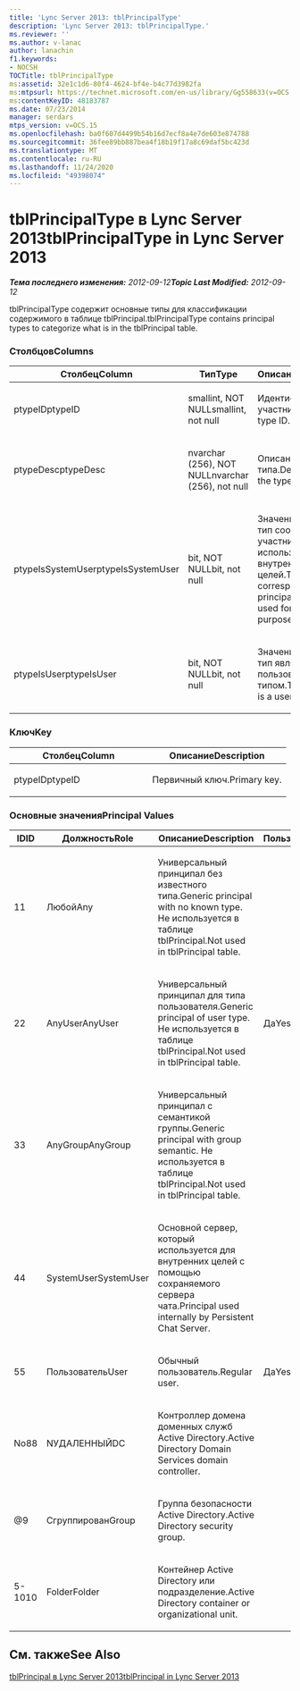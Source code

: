 ```yaml
---
title: 'Lync Server 2013: tblPrincipalType'
description: 'Lync Server 2013: tblPrincipalType.'
ms.reviewer: ''
ms.author: v-lanac
author: lanachin
f1.keywords:
- NOCSH
TOCTitle: tblPrincipalType
ms:assetid: 32e1c1d6-80f4-4624-bf4e-b4c77d3982fa
ms:mtpsurl: https://technet.microsoft.com/en-us/library/Gg558633(v=OCS.15)
ms:contentKeyID: 48183787
ms.date: 07/23/2014
manager: serdars
mtps_version: v=OCS.15
ms.openlocfilehash: ba0f607d4499b54b16d7ecf8a4e7de603e874788
ms.sourcegitcommit: 36fee89bb887bea4f18b19f17a8c69daf5bc423d
ms.translationtype: MT
ms.contentlocale: ru-RU
ms.lasthandoff: 11/24/2020
ms.locfileid: "49398074"
---
```

# <a name="tblprincipaltype-in-lync-server-2013"></a><span data-ttu-id="946a7-103">tblPrincipalType в Lync Server 2013</span><span class="sxs-lookup"><span data-stu-id="946a7-103">tblPrincipalType in Lync Server 2013</span></span>

<div data-xmlns="http://www.w3.org/1999/xhtml">

<div class="topic" data-xmlns="http://www.w3.org/1999/xhtml" data-msxsl="urn:schemas-microsoft-com:xslt" data-cs="https://msdn.microsoft.com/">

<div data-asp="https://msdn2.microsoft.com/asp">



</div>

<div id="mainSection">

<div id="mainBody"><span data-ttu-id="946a7-104">

<span> </span></span><span class="sxs-lookup"><span data-stu-id="946a7-104">

<span> </span></span></span>

<span data-ttu-id="946a7-105">_**Тема последнего изменения:** 2012-09-12_</span><span class="sxs-lookup"><span data-stu-id="946a7-105">_**Topic Last Modified:** 2012-09-12_</span></span>

<span data-ttu-id="946a7-106">tblPrincipalType содержит основные типы для классификации содержимого в таблице tblPrincipal.</span><span class="sxs-lookup"><span data-stu-id="946a7-106">tblPrincipalType contains principal types to categorize what is in the tblPrincipal table.</span></span>

### <a name="columns"></a><span data-ttu-id="946a7-107">Столбцов</span><span class="sxs-lookup"><span data-stu-id="946a7-107">Columns</span></span>

<table>
<colgroup>
<col style="width: 33%" />
<col style="width: 33%" />
<col style="width: 33%" />
</colgroup>
<thead>
<tr class="header">
<th><span data-ttu-id="946a7-108">Столбец</span><span class="sxs-lookup"><span data-stu-id="946a7-108">Column</span></span></th>
<th><span data-ttu-id="946a7-109">Тип</span><span class="sxs-lookup"><span data-stu-id="946a7-109">Type</span></span></th>
<th><span data-ttu-id="946a7-110">Описание</span><span class="sxs-lookup"><span data-stu-id="946a7-110">Description</span></span></th>
</tr>
</thead>
<tbody>
<tr class="odd">
<td><p><span data-ttu-id="946a7-111">ptypeID</span><span class="sxs-lookup"><span data-stu-id="946a7-111">ptypeID</span></span></p></td>
<td><p><span data-ttu-id="946a7-112">smallint, NOT NULL</span><span class="sxs-lookup"><span data-stu-id="946a7-112">smallint, not null</span></span></p></td>
<td><p><span data-ttu-id="946a7-113">Идентификатор типа участника.</span><span class="sxs-lookup"><span data-stu-id="946a7-113">Principal type ID.</span></span></p></td>
</tr>
<tr class="even">
<td><p><span data-ttu-id="946a7-114">ptypeDesc</span><span class="sxs-lookup"><span data-stu-id="946a7-114">ptypeDesc</span></span></p></td>
<td><p><span data-ttu-id="946a7-115">nvarchar (256), NOT NULL</span><span class="sxs-lookup"><span data-stu-id="946a7-115">nvarchar (256), not null</span></span></p></td>
<td><p><span data-ttu-id="946a7-116">Описание типа.</span><span class="sxs-lookup"><span data-stu-id="946a7-116">Description of the type.</span></span></p></td>
</tr>
<tr class="odd">
<td><p><span data-ttu-id="946a7-117">ptypeIsSystemUser</span><span class="sxs-lookup"><span data-stu-id="946a7-117">ptypeIsSystemUser</span></span></p></td>
<td><p><span data-ttu-id="946a7-118">bit, NOT NULL</span><span class="sxs-lookup"><span data-stu-id="946a7-118">bit, not null</span></span></p></td>
<td><p><span data-ttu-id="946a7-119">Значение true, если тип соответствует участникам, которые используются для внутренних целей.</span><span class="sxs-lookup"><span data-stu-id="946a7-119">True if the type corresponds to the principals that are used for internal purposes.</span></span></p></td>
</tr>
<tr class="even">
<td><p><span data-ttu-id="946a7-120">ptypeIsUser</span><span class="sxs-lookup"><span data-stu-id="946a7-120">ptypeIsUser</span></span></p></td>
<td><p><span data-ttu-id="946a7-121">bit, NOT NULL</span><span class="sxs-lookup"><span data-stu-id="946a7-121">bit, not null</span></span></p></td>
<td><p><span data-ttu-id="946a7-122">Значение true, если тип является пользовательским типом.</span><span class="sxs-lookup"><span data-stu-id="946a7-122">True if the type is a user type.</span></span></p></td>
</tr>
</tbody>
</table>


### <a name="key"></a><span data-ttu-id="946a7-123">Ключ</span><span class="sxs-lookup"><span data-stu-id="946a7-123">Key</span></span>

<table>
<colgroup>
<col style="width: 50%" />
<col style="width: 50%" />
</colgroup>
<thead>
<tr class="header">
<th><span data-ttu-id="946a7-124">Столбец</span><span class="sxs-lookup"><span data-stu-id="946a7-124">Column</span></span></th>
<th><span data-ttu-id="946a7-125">Описание</span><span class="sxs-lookup"><span data-stu-id="946a7-125">Description</span></span></th>
</tr>
</thead>
<tbody>
<tr class="odd">
<td><p><span data-ttu-id="946a7-126">ptypeID</span><span class="sxs-lookup"><span data-stu-id="946a7-126">ptypeID</span></span></p></td>
<td><p><span data-ttu-id="946a7-127">Первичный ключ.</span><span class="sxs-lookup"><span data-stu-id="946a7-127">Primary key.</span></span></p></td>
</tr>
</tbody>
</table>


### <a name="principal-values"></a><span data-ttu-id="946a7-128">Основные значения</span><span class="sxs-lookup"><span data-stu-id="946a7-128">Principal Values</span></span>

<table>
<colgroup>
<col style="width: 25%" />
<col style="width: 25%" />
<col style="width: 25%" />
<col style="width: 25%" />
</colgroup>
<thead>
<tr class="header">
<th><span data-ttu-id="946a7-129">ID</span><span class="sxs-lookup"><span data-stu-id="946a7-129">ID</span></span></th>
<th><span data-ttu-id="946a7-130">Должность</span><span class="sxs-lookup"><span data-stu-id="946a7-130">Role</span></span></th>
<th><span data-ttu-id="946a7-131">Описание</span><span class="sxs-lookup"><span data-stu-id="946a7-131">Description</span></span></th>
<th><span data-ttu-id="946a7-132">Пользователь</span><span class="sxs-lookup"><span data-stu-id="946a7-132">User</span></span></th>
</tr>
</thead>
<tbody>
<tr class="odd">
<td><p><span data-ttu-id="946a7-133">1</span><span class="sxs-lookup"><span data-stu-id="946a7-133">1</span></span></p></td>
<td><p><span data-ttu-id="946a7-134">Любой</span><span class="sxs-lookup"><span data-stu-id="946a7-134">Any</span></span></p></td>
<td><p><span data-ttu-id="946a7-135">Универсальный принципал без известного типа.</span><span class="sxs-lookup"><span data-stu-id="946a7-135">Generic principal with no known type.</span></span> <span data-ttu-id="946a7-136">Не используется в таблице tblPrincipal.</span><span class="sxs-lookup"><span data-stu-id="946a7-136">Not used in tblPrincipal table.</span></span></p></td>
<td></td>
</tr>
<tr class="even">
<td><p><span data-ttu-id="946a7-137">2</span><span class="sxs-lookup"><span data-stu-id="946a7-137">2</span></span></p></td>
<td><p><span data-ttu-id="946a7-138">AnyUser</span><span class="sxs-lookup"><span data-stu-id="946a7-138">AnyUser</span></span></p></td>
<td><p><span data-ttu-id="946a7-139">Универсальный принципал для типа пользователя.</span><span class="sxs-lookup"><span data-stu-id="946a7-139">Generic principal of user type.</span></span> <span data-ttu-id="946a7-140">Не используется в таблице tblPrincipal.</span><span class="sxs-lookup"><span data-stu-id="946a7-140">Not used in tblPrincipal table.</span></span></p></td>
<td><p><span data-ttu-id="946a7-141">Да</span><span class="sxs-lookup"><span data-stu-id="946a7-141">Yes</span></span></p></td>
</tr>
<tr class="odd">
<td><p><span data-ttu-id="946a7-142">3</span><span class="sxs-lookup"><span data-stu-id="946a7-142">3</span></span></p></td>
<td><p><span data-ttu-id="946a7-143">AnyGroup</span><span class="sxs-lookup"><span data-stu-id="946a7-143">AnyGroup</span></span></p></td>
<td><p><span data-ttu-id="946a7-144">Универсальный принципал с семантикой группы.</span><span class="sxs-lookup"><span data-stu-id="946a7-144">Generic principal with group semantic.</span></span> <span data-ttu-id="946a7-145">Не используется в таблице tblPrincipal.</span><span class="sxs-lookup"><span data-stu-id="946a7-145">Not used in tblPrincipal table.</span></span></p></td>
<td></td>
</tr>
<tr class="even">
<td><p><span data-ttu-id="946a7-146">4</span><span class="sxs-lookup"><span data-stu-id="946a7-146">4</span></span></p></td>
<td><p><span data-ttu-id="946a7-147">SystemUser</span><span class="sxs-lookup"><span data-stu-id="946a7-147">SystemUser</span></span></p></td>
<td><p><span data-ttu-id="946a7-148">Основной сервер, который используется для внутренних целей с помощью сохраняемого сервера чата.</span><span class="sxs-lookup"><span data-stu-id="946a7-148">Principal used internally by Persistent Chat Server.</span></span></p></td>
<td></td>
</tr>
<tr class="odd">
<td><p><span data-ttu-id="946a7-149">5</span><span class="sxs-lookup"><span data-stu-id="946a7-149">5</span></span></p></td>
<td><p><span data-ttu-id="946a7-150">Пользователь</span><span class="sxs-lookup"><span data-stu-id="946a7-150">User</span></span></p></td>
<td><p><span data-ttu-id="946a7-151">Обычный пользователь.</span><span class="sxs-lookup"><span data-stu-id="946a7-151">Regular user.</span></span></p></td>
<td><p><span data-ttu-id="946a7-152">Да</span><span class="sxs-lookup"><span data-stu-id="946a7-152">Yes</span></span></p></td>
</tr>
<tr class="even">
<td><p><span data-ttu-id="946a7-153">No8</span><span class="sxs-lookup"><span data-stu-id="946a7-153">8</span></span></p></td>
<td><p><span data-ttu-id="946a7-154">NУДАЛЕННЫЙ</span><span class="sxs-lookup"><span data-stu-id="946a7-154">DC</span></span></p></td>
<td><p><span data-ttu-id="946a7-155">Контроллер домена доменных служб Active Directory.</span><span class="sxs-lookup"><span data-stu-id="946a7-155">Active Directory Domain Services domain controller.</span></span></p></td>
<td></td>
</tr>
<tr class="odd">
<td><p><span data-ttu-id="946a7-156">@</span><span class="sxs-lookup"><span data-stu-id="946a7-156">9</span></span></p></td>
<td><p><span data-ttu-id="946a7-157">Сгруппирован</span><span class="sxs-lookup"><span data-stu-id="946a7-157">Group</span></span></p></td>
<td><p><span data-ttu-id="946a7-158">Группа безопасности Active Directory.</span><span class="sxs-lookup"><span data-stu-id="946a7-158">Active Directory security group.</span></span></p></td>
<td></td>
</tr>
<tr class="even">
<td><p><span data-ttu-id="946a7-159">5-10</span><span class="sxs-lookup"><span data-stu-id="946a7-159">10</span></span></p></td>
<td><p><span data-ttu-id="946a7-160">Folder</span><span class="sxs-lookup"><span data-stu-id="946a7-160">Folder</span></span></p></td>
<td><p><span data-ttu-id="946a7-161">Контейнер Active Directory или подразделение.</span><span class="sxs-lookup"><span data-stu-id="946a7-161">Active Directory container or organizational unit.</span></span></p></td>
<td></td>
</tr>
</tbody>
</table>


<div>

## <a name="see-also"></a><span data-ttu-id="946a7-162">См. также</span><span class="sxs-lookup"><span data-stu-id="946a7-162">See Also</span></span>


[<span data-ttu-id="946a7-163">tblPrincipal в Lync Server 2013</span><span class="sxs-lookup"><span data-stu-id="946a7-163">tblPrincipal in Lync Server 2013</span></span>](lync-server-2013-tblprincipal.md)  
  

<span data-ttu-id="946a7-164"></div>

</div>

<span> </span>

</div>

</div>

</span><span class="sxs-lookup"><span data-stu-id="946a7-164"></div>

</div>

<span> </span>

</div>

</div>

</span></span></div>

